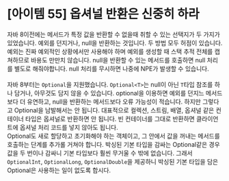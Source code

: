 # [아이템 55] 옵셔널 반환은 신중히 하라

자바 8이전에는 메서드가 특정 값을 반환할 수 없을때 취할 수 있는 선택지가 두 가지가 있었습니다. 예외를 던지거나, null을 반환하는 것입니다. 두 방법 모두 허점이 있습니다. 예외는 진짜 예외적인 상황에서만 사용해야 하며 예외를 생성할 때 스택 추적 전체를 캡쳐하므로 바용도 만만치 않습니다. null을 반환할 수 있는 메서드를 호출하면 null 처리를 별도로 해줘야합니다. null 처리를 무시하면 나중에 NPE가 발생할 수 있습니다.
</br></br>
자바 8부터는 `Optional`을 지원했습니다. `Optional<T>`는 null이 아닌 `T`타입 참조를 하나 담거나, 아무것도 담지 않을 수 있습니다. optional을 이용하면 예외를 던지느 메서드보다 더 유연하고, null을 반환하는 메서드보다 오류 가능성이 적습니다.
하지만 그렇다고 Optional을 남발해서는 안 됩니다. 대표적으로 컬렉션, 스트림, 배열, 옵셔널 같은 컨테이너 타입은 옵셔널로 반환하면 안 됩니다. 빈 컨테이너를 그대로 반환하면 클라이언트에 옵셔널 처리 코드를 넣지 않아도 됩니다.</br>
Optional도 새로 할당하고 초기화해야 하는 객체이고, 그 안에서 값을 꺼내는 메서드를 호출하는 단계를 추가롤 거쳐야 합니다. 박싱된 기본 타입을 감싸는 Optional같은 경우 값을 두 번이나 감싸니 기본 타입보다 훨씬 무거울 수 밖에 없습니다. 그래서 `OptionalInt`, `OptionalLong`, `OptionalDouble`을 제공하니 박싱된 기본 타입을 담은 Optional은 사용하는 일이 없도록 합시다.